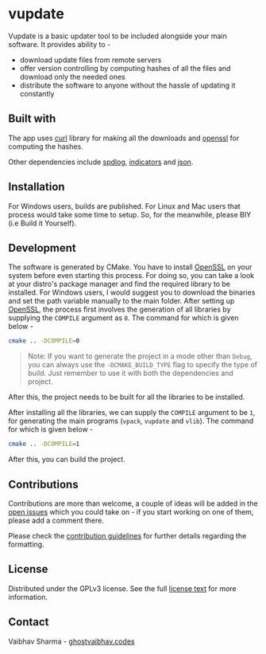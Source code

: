 # vupdate

Vupdate is a basic updater tool to be included alongside your main software. It provides ability to - 
* download update files from remote servers
* offer version controlling by computing hashes of all the files and download only the needed ones
* distribute the software to anyone without the hassle of updating it constantly

## Built with

The app uses [curl](https://github.com/curl/curl) library for making all the downloads and [openssl](https://github.com/openssl/openssl) for computing the hashes.

Other dependencies include [spdlog](https://github.com/gabime/spdlog), [indicators](https://github.com/p-ranav/indicators) and [json](https://github.com/nlohmann/json).

## Installation

For Windows users, builds are published. For Linux and Mac users that process would take some time to setup. So, for the meanwhile, please BIY (i.e Build it Yourself).

## Development

The software is generated by CMake. You have to install [OpenSSL](https://github.com/openssl/openssl) on your system before even starting this process. For doing so, you can take a look at your distro's package manager and find the required library to be installed. For Windows users, I would suggest you to download the binaries and set the path variable manually to the main folder. After setting up [OpenSSL](https://github.com/openssl/openssl), the process first involves the generation of all libraries by supplying the `COMPILE` argument as `0`. The command for which is given below - 

```sh
cmake .. -DCOMPILE=0
```

> Note: If you want to generate the project in a mode other than `Debug`, you can always use the `-DCMAKE_BUILD_TYPE` flag to specify the type of build. Just remember to use it with both the dependencies and project.

After this, the project needs to be built for all the libraries to be installed.

After installing all the libraries, we can supply the `COMPILE` argument to be `1`, for generating the main programs (`vpack`, `vupdate` and `vlib`). The command for which is given below -

```sh
cmake .. -DCOMPILE=1
```

After this, you can build the project.

## Contributions

Contributions are more than welcome, a couple of ideas will be added in the [open issues](https://github.com/GhostVaibhav/vupdate/issues?q=is%3Aopen) which you could take on - if you start working on one of them, please add a comment there.

Please check the [contribution guidelines](https://github.com/GhostVaibhav/vupdate/blob/main/CONTRIBUTING.md) for further details regarding the formatting.

## License

Distributed under the GPLv3 license. See the full [license text](https://github.com/GhostVaibhav/vupdate/blob/main/LICENSE) for more information.

## Contact

Vaibhav Sharma - [ghostvaibhav.codes](https://ghostvaibhav.codes)
